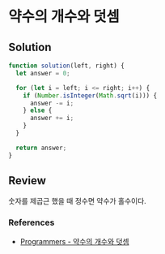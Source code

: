 # 약수의 개수와 덧셈

## Solution

```js
function solution(left, right) {
  let answer = 0;

  for (let i = left; i <= right; i++) {
    if (Number.isInteger(Math.sqrt(i))) {
      answer -= i;
    } else {
      answer += i;
    }
  }

  return answer;
}
```

## Review

숫자를 제곱근 했을 때 정수면 약수가 홀수이다.

### References

- [Programmers - 약수의 개수와 덧셈](https://programmers.co.kr/learn/courses/30/lessons/77884)
